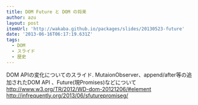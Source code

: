 ```yaml
---
title: DOM Future と DOM の将来
author: azu
layout: post
itemUrl: 'http://wakaba.github.io/packages/slides/20130523-future'
date: '2013-06-16T06:17:19.631Z'
tags:
  - DOM
  - スライド
  - 歴史
---
```

DOM APIの変化についてのスライド.
MutaionObserver、append/after等の追加されたDOM API 、Future(現Promises)などについて
http://www.w3.org/TR/2012/WD-dom-20121206/#element
http://infrequently.org/2013/06/sfuturepromiseg/
